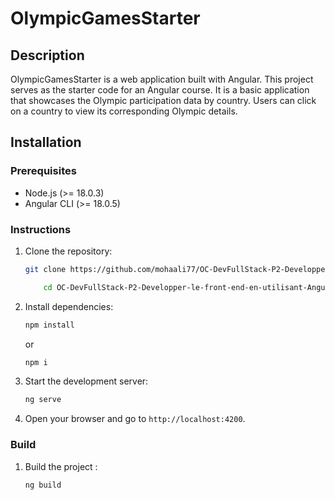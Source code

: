 # OlympicGamesStarter

## Description

OlympicGamesStarter is a web application built with Angular. This project serves as the starter code for an Angular course. It is a basic application that showcases the Olympic participation data by country. Users can click on a country to view its corresponding Olympic details.

## Installation

### Prerequisites
- Node.js (>= 18.0.3)
- Angular CLI (>= 18.0.5)

### Instructions
1. Clone the repository:
    ```bash
    git clone https://github.com/mohaali77/OC-DevFullStack-P2-Developper-le-front-end-en-utilisant-Angular
    ```

    ```bash
        cd OC-DevFullStack-P2-Developper-le-front-end-en-utilisant-Angular  
    ```


2. Install dependencies:
    ```bash
    npm install
    ```
    or 

    ```bash
    npm i
    ```


3. Start the development server:
    ```bash
    ng serve
    ```

4. Open your browser and go to `http://localhost:4200`.

### Build

1. Build the project :

    ```bash
    ng build
    ```


